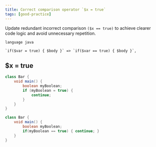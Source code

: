 ```yaml
---
title: Correct comparison operator `$x = true`
tags: [good-practice]
---
```


Update redundant incorrect comparison `($x == true)` to achieve clearer code logic and avoid unnecessary repetition.

```grit
language java

`if($var = true) { $body }` => `if($var == true) { $body }`, 
```

## $x = true

```java
class Bar {
    void main() {
        boolean myBoolean;
        if (myBoolean = true) {
            continue;
        }
    }
}
```

```java
class Bar {
    void main() {
        boolean myBoolean;
        if(myBoolean == true) { continue; }
    }
}
```